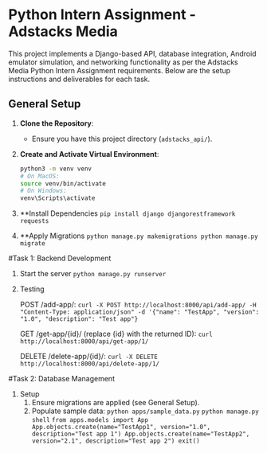 # Python Intern Assignment - Adstacks Media

This project implements a Django-based API, database integration, Android emulator simulation, and networking functionality as per the Adstacks Media Python Intern Assignment requirements. Below are the setup instructions and deliverables for each task.


## General Setup
1. **Clone the Repository**:
   - Ensure you have this project directory (`adstacks_api/`).

2. **Create and Activate Virtual Environment**:
   ```bash
   python3 -m venv venv
   # On MacOS:
   source venv/bin/activate
   # On Windows:
   venv\Scripts\activate
3. **Install Dependencies
  `pip install django djangorestframework requests`

4. **Apply Migrations
  `python manage.py makemigrations
   python manage.py migrate`

#Task 1: Backend Development
   1. Start the server
      `python manage.py runserver`
   2. Testing
      
      POST /add-app/:
      `curl -X POST http://localhost:8000/api/add-app/ -H "Content-Type: application/json" -d '{"name": "TestApp", "version": "1.0", "description": "Test app"}`

      GET /get-app/{id}/ (replace {id} with the returned ID):
      `curl http://localhost:8000/api/get-app/1/`

      DELETE /delete-app/{id}/:
      `curl -X DELETE http://localhost:8000/api/delete-app/1/`

#Task 2: Database Management
   1. Setup
      1. Ensure migrations are applied (see General Setup).
      2. Populate sample data:
         `python apps/sample_data.py`
         `python manage.py shell`
         `from apps.models import App
          App.objects.create(name="TestApp1", version="1.0", description="Test app 1")
          App.objects.create(name="TestApp2", version="2.1", description="Test app 2")
          exit()`
